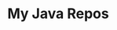 # My Java Repos

<!--to disable html tags and show it in the text, use ```html (triple ``` and html) -->
<pre>

<div class="container">

<div class="wrap">

</div>

</div>

</pre>
